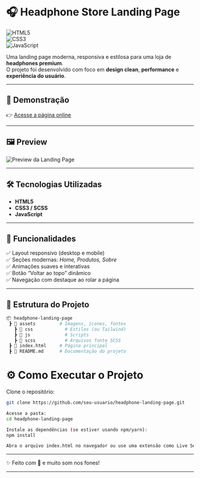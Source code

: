 # 🎧 Headphone Store Landing Page  

![HTML5](https://img.shields.io/badge/HTML5-E34F26?style=for-the-badge&logo=html5&logoColor=fff)  
![CSS3](https://img.shields.io/badge/CSS3-1572B6?style=for-the-badge&logo=css3&logoColor=fff)  
![JavaScript](https://img.shields.io/badge/JavaScript-F7DF1E?style=for-the-badge&logo=javascript&logoColor=000)  


Uma landing page moderna, responsiva e estilosa para uma loja de **headphones premium**.  
O projeto foi desenvolvido com foco em **design clean**, **performance** e **experiência do usuário**.  

---

## 🚀 Demonstração  
👉 [Acesse a página online](#) 

---

## 🖼️ Preview  
![Preview da Landing Page](./preview.png)  


---

## 🛠️ Tecnologias Utilizadas  
- **HTML5**  
- **CSS3 / SCSS**
- **JavaScript**  

---

## 📌 Funcionalidades  
✅ Layout responsivo (desktop e mobile)  
✅ Seções modernas: *Home, Produtos, Sobre*  
✅ Animações suaves e interativas  
✅ Botão “Voltar ao topo” dinâmico  
✅ Navegação com destaque ao rolar a página  

---

## 📂 Estrutura do Projeto  
```bash
📦 headphone-landing-page
 ┣ 📂 assets         # Imagens, ícones, fontes 
   ┣ 📂 css            # Estilos (ou Tailwind)
   ┣ 📂 js             # Scripts
   ┣ 📂 scss           # Arquivos fonte SCSS
 ┣ 📜 index.html     # Página principal
 ┣ 📜 README.md      # Documentação do projeto
```
# ⚙️ Como Executar o Projeto  

Clone o repositório:  
```bash
git clone https://github.com/seu-usuario/headphone-landing-page.git

Acesse a pasta:
cd headphone-landing-page

Instale as dependências (se estiver usando npm/yarn):
npm install

Abra o arquivo index.html no navegador ou use uma extensão como Live Server no VS Code.
```

---

✨ Feito com 💜 e muito som nos fones!  

---
